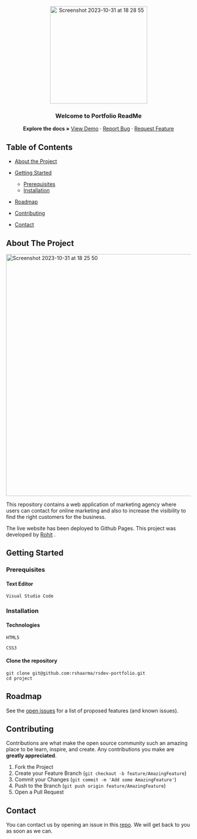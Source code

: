 <br />
<p align="center">
  <a href="https://github.com/rshaarma/horiseon-solutions">
  <img width="265" alt="Screenshot 2023-10-31 at 18 28 55" src="https://github.com/rshaarma/rsdev-portfolio/assets/64362564/7bfd0c03-0a8f-498b-9425-233e5360c286">
  </a>

  <h3 align="center">Welcome to Portfolio ReadMe</h3>

  <p align="center">
    <strong>Explore the docs »</strong>
    <a href="https://github.com/rshaarma/rsdev-portfolio/issues">View Demo</a>
    ·
    <a href="https://github.com/rshaarma/rsdev-portfolio/issues">Report Bug</a>
    ·
    <a href="https://github.com/rshaarma/rsdev-portfolio/issues">Request Feature</a>
  </p>
</p>

<!-- TABLE OF CONTENTS -->

## Table of Contents

- [About the Project](#about-the-project)

- [Getting Started](#getting-started)

  - [Prerequisites](#prerequisites)
  - [Installation](#installation)

- [Roadmap](#roadmap)
- [Contributing](#contributing)
- [Contact](#contact)

## About The Project

<img width="658" alt="Screenshot 2023-10-31 at 18 25 50" src="https://github.com/rshaarma/rsdev-portfolio/assets/64362564/689d3b57-bed1-4dee-ba15-72d3a59bd113">

This repository contains a web application of marketing agency where users can contact for online marketing and also to increase the visibility to find the right customers for the business.

The live website has been deployed to
Github Pages. This project was developed by [Rohit](https://github.com/rshaarma) .

## Getting Started

### Prerequisites

#### Text Editor

```shell
Visual Studio Code
```

### Installation

#### Technologies

```shell
HTML5
```

```shell
CSS3
```

#### Clone the repository

```shell
git clone git@github.com:rshaarma/rsdev-portfolio.git
cd project
```

<!-- ROADMAP -->

## Roadmap

See the [open issues]() for a list of proposed features (and known issues).

<!-- CONTRIBUTING -->

## Contributing

Contributions are what make the open source community such an amazing place to be learn, inspire, and create. Any contributions you make are **greatly appreciated**.

1. Fork the Project
2. Create your Feature Branch (`git checkout -b feature/AmazingFeature`)
3. Commit your Changes (`git commit -m 'Add some AmazingFeature'`)
4. Push to the Branch (`git push origin feature/AmazingFeature`)
5. Open a Pull Request

## Contact

You can contact us by opening an issue in this [repo](https://github.com/rshaarma/rsdev-portfolio/issues). We will get back to you as soon as we can.
